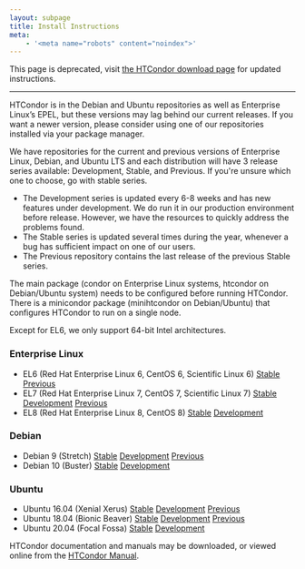 ```yaml
---
layout: subpage
title: Install Instructions
meta: 
    - '<meta name="robots" content="noindex">'
---
```


<span class="text-danger">This page is deprecated, visit <a href="https://htcondor.org/downloads/htcondor">the HTCondor download page</a> for updated instructions.</span>
<hr>

<p>
    HTCondor is in the Debian and Ubuntu repositories as well as Enterprise Linux’s EPEL, but these versions may
    lag behind our current releases. If you want a newer version, please consider using one of our repositories
    installed via your package manager.
</p>

<p>
    We have repositories for the current and previous versions of Enterprise Linux, Debian, and Ubuntu LTS and each
    distribution will have 3 release series available: Development, Stable, and Previous. If you're unsure which
    one to choose, go with stable series.
</p>

<ul>
    <li>
        The Development series is updated every 6-8 weeks and has new features under development. We do run it in our
        production environment before release. However, we have the resources to quickly address the problems found.
    </li>
    <li>
        The Stable series is updated several times during the year, whenever a bug has sufficient impact on one of our
        users.
    </li>
    <li>
        The Previous repository contains the last release of the previous Stable series.
    </li>
</ul>

<p>
    The main package (condor on Enterprise Linux systems,
    htcondor on Debian/Ubuntu system) needs to be configured before
    running HTCondor.
    There is a minicondor package (minihtcondor on Debian/Ubuntu) that
    configures HTCondor to run on a single node.
</p>

<p>
    Except for EL6, we only support 64-bit Intel architectures.
</p>

<h3>Enterprise Linux</h3>
<ul>
    <li>
        EL6 (Red Hat Enterprise Linux 6, CentOS 6, Scientific Linux 6)
        <a href="el/6/stable">Stable</a>
        <a href="el/6/previous">Previous</a>
    </li>
    <li>
        EL7 (Red Hat Enterprise Linux 7, CentOS 7, Scientific Linux 7)
        <a href="el/7/stable">Stable</a>
        <a href="el/7/development">Development</a>
        <a href="el/7/previous">Previous</a>
    </li>
    <li>
        EL8 (Red Hat Enterprise Linux 8, CentOS 8)
        <a href="el/8/stable">Stable</a>
        <a href="el/8/development">Development</a>
    </li>
</ul>

<h3>Debian</h3>
<ul>
    <li>
        Debian 9 (Stretch)
        <a href="debian/9/stable">Stable</a>
        <a href="debian/9/development">Development</a>
        <a href="debian/9/previous">Previous</a>
    </li>
    <li>
        Debian 10 (Buster)
        <a href="debian/10/stable">Stable</a>
        <a href="debian/10/development">Development</a>
    </li>
</ul>

<h3>Ubuntu</h3>
<ul>
    <li>
        Ubuntu 16.04 (Xenial Xerus)
        <a href="ubuntu/16/stable">Stable</a>
        <a href="ubuntu/16/development">Development</a>
        <a href="ubuntu/16/previous">Previous</a>
    </li>
    <li>
        Ubuntu 18.04 (Bionic Beaver)
        <a href="ubuntu/18/stable">Stable</a>
        <a href="ubuntu/18/development">Development</a>
        <a href="ubuntu/18/previous">Previous</a>
    </li>
    <li>
        Ubuntu 20.04 (Focal Fossa)
        <a href="ubuntu/20/stable">Stable</a>
        <a href="ubuntu/20/development">Development</a>
    </li>
</ul>

<p>
    HTCondor documentation and manuals may be downloaded, or viewed online from the
    <a href="https://htcondor.readthedocs.io/en/latest/">HTCondor Manual</a>.
</p>